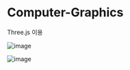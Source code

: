 # Computer-Graphics
Three.js 이용

![image](https://user-images.githubusercontent.com/71928522/203534849-2799691b-c2c9-4821-814b-d8bce7f4ec36.png)


![image](https://user-images.githubusercontent.com/71928522/203534899-dbe83779-327b-4653-91f5-8dcdc32a2290.png)
